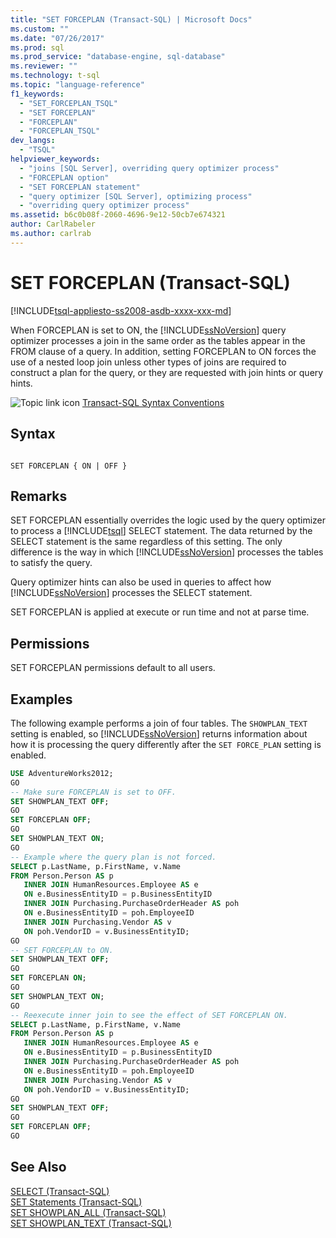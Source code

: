 ```yaml
---
title: "SET FORCEPLAN (Transact-SQL) | Microsoft Docs"
ms.custom: ""
ms.date: "07/26/2017"
ms.prod: sql
ms.prod_service: "database-engine, sql-database"
ms.reviewer: ""
ms.technology: t-sql
ms.topic: "language-reference"
f1_keywords: 
  - "SET_FORCEPLAN_TSQL"
  - "SET FORCEPLAN"
  - "FORCEPLAN"
  - "FORCEPLAN_TSQL"
dev_langs: 
  - "TSQL"
helpviewer_keywords: 
  - "joins [SQL Server], overriding query optimizer process"
  - "FORCEPLAN option"
  - "SET FORCEPLAN statement"
  - "query optimizer [SQL Server], optimizing process"
  - "overriding query optimizer process"
ms.assetid: b6c0b08f-2060-4696-9e12-50cb7e674321
author: CarlRabeler
ms.author: carlrab
---
```

# SET FORCEPLAN (Transact-SQL)
[!INCLUDE[tsql-appliesto-ss2008-asdb-xxxx-xxx-md](../../includes/tsql-appliesto-ss2008-asdb-xxxx-xxx-md.md)]

  When FORCEPLAN is set to ON, the [!INCLUDE[ssNoVersion](../../includes/ssnoversion-md.md)] query optimizer processes a join in the same order as the tables appear in the FROM clause of a query. In addition, setting FORCEPLAN to ON forces the use of a nested loop join unless other types of joins are required to construct a plan for the query, or they are requested with join hints or query hints.  
  
 ![Topic link icon](../../database-engine/configure-windows/media/topic-link.gif "Topic link icon") [Transact-SQL Syntax Conventions](../../t-sql/language-elements/transact-sql-syntax-conventions-transact-sql.md)  
  
## Syntax  
  
```syntaxsql
  
SET FORCEPLAN { ON | OFF }  
```  
  
## Remarks  
 SET FORCEPLAN essentially overrides the logic used by the query optimizer to process a [!INCLUDE[tsql](../../includes/tsql-md.md)] SELECT statement. The data returned by the SELECT statement is the same regardless of this setting. The only difference is the way in which [!INCLUDE[ssNoVersion](../../includes/ssnoversion-md.md)] processes the tables to satisfy the query.  
  
 Query optimizer hints can also be used in queries to affect how [!INCLUDE[ssNoVersion](../../includes/ssnoversion-md.md)] processes the SELECT statement.  
  
 SET FORCEPLAN is applied at execute or run time and not at parse time.  
  
## Permissions  
 SET FORCEPLAN permissions default to all users.  
  
## Examples  
 The following example performs a join of four tables. The `SHOWPLAN_TEXT` setting is enabled, so [!INCLUDE[ssNoVersion](../../includes/ssnoversion-md.md)] returns information about how it is processing the query differently after the `SET FORCE_PLAN` setting is enabled.  
  
```sql
USE AdventureWorks2012;  
GO  
-- Make sure FORCEPLAN is set to OFF.  
SET SHOWPLAN_TEXT OFF;  
GO  
SET FORCEPLAN OFF;  
GO  
SET SHOWPLAN_TEXT ON;  
GO  
-- Example where the query plan is not forced.  
SELECT p.LastName, p.FirstName, v.Name  
FROM Person.Person AS p  
   INNER JOIN HumanResources.Employee AS e  
   ON e.BusinessEntityID = p.BusinessEntityID  
   INNER JOIN Purchasing.PurchaseOrderHeader AS poh  
   ON e.BusinessEntityID = poh.EmployeeID  
   INNER JOIN Purchasing.Vendor AS v  
   ON poh.VendorID = v.BusinessEntityID;  
GO  
-- SET FORCEPLAN to ON.  
SET SHOWPLAN_TEXT OFF;  
GO  
SET FORCEPLAN ON;  
GO  
SET SHOWPLAN_TEXT ON;  
GO  
-- Reexecute inner join to see the effect of SET FORCEPLAN ON.  
SELECT p.LastName, p.FirstName, v.Name  
FROM Person.Person AS p  
   INNER JOIN HumanResources.Employee AS e   
   ON e.BusinessEntityID = p.BusinessEntityID  
   INNER JOIN Purchasing.PurchaseOrderHeader AS poh  
   ON e.BusinessEntityID = poh.EmployeeID  
   INNER JOIN Purchasing.Vendor AS v  
   ON poh.VendorID = v.BusinessEntityID;  
GO  
SET SHOWPLAN_TEXT OFF;  
GO  
SET FORCEPLAN OFF;  
GO  
```  
  
## See Also  
 [SELECT &#40;Transact-SQL&#41;](../../t-sql/queries/select-transact-sql.md)   
 [SET Statements &#40;Transact-SQL&#41;](../../t-sql/statements/set-statements-transact-sql.md)   
 [SET SHOWPLAN_ALL &#40;Transact-SQL&#41;](../../t-sql/statements/set-showplan-all-transact-sql.md)   
 [SET SHOWPLAN_TEXT &#40;Transact-SQL&#41;](../../t-sql/statements/set-showplan-text-transact-sql.md)  
  
  

